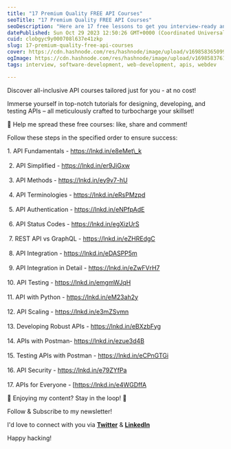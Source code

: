 ```yaml
---
title: "17 Premium Quality FREE API Courses"
seoTitle: "17 Premium Quality FREE API Courses"
seoDescription: "Here are 17 free lessons to get you interview-ready and move ahead of 99% of people..."
datePublished: Sun Oct 29 2023 12:50:26 GMT+0000 (Coordinated Universal Time)
cuid: clobgyc9y000708l637e41zkp
slug: 17-premium-quality-free-api-courses
cover: https://cdn.hashnode.com/res/hashnode/image/upload/v1698583650992/ec42876e-c25e-46a4-9403-ad6fa8cc7cde.png
ogImage: https://cdn.hashnode.com/res/hashnode/image/upload/v1698583761994/5abca1b6-e993-43a5-8637-0032d6b63529.png
tags: interview, software-development, web-development, apis, webdev

---
```


Discover all-inclusive API courses tailored just for you - at no cost!

Immerse yourself in top-notch tutorials for designing, developing, and testing APIs – all meticulously crafted to turbocharge your skillset!

🙏 Help me spread these free courses: like, share and comment!

Follow these steps in the specified order to ensure success:

1\. API Fundamentals - [https://lnkd.in/e8eMet\_k  
](https://lnkd.in/e8eMet_k%EF%BF%BC)      
 2. API Simplified - [https://lnkd.in/er9JiGxw  
](https://lnkd.in/er9JiGxw%EF%BF%BC)      
 3. API Methods - [https://lnkd.in/ey9v7-hU  
](https://lnkd.in/ey9v7-hU%EF%BF%BC)      
 4. API Terminologies - [https://lnkd.in/eRsPMzpd  
](https://lnkd.in/eRsPMzpd%EF%BF%BC)      
 5. API Authentication - [https://lnkd.in/eNPfpAdE  
](https://lnkd.in/eNPfpAdE%EF%BF%BC)      
 6. API Status Codes - [https://lnkd.in/egXizUrS  
](https://lnkd.in/egXizUrS%EF%BF%BC)      
 7. REST API vs GraphQL - [https://lnkd.in/eZHREdgC  
](https://lnkd.in/eZHREdgC%EF%BF%BC)      
 8. API Integration - [https://lnkd.in/eDASPP5m  
](https://lnkd.in/eDASPP5m%EF%BF%BC)      
 9. API Integration in Detail - [https://lnkd.in/eZwFVrH7  
](https://lnkd.in/eZwFVrH7%EF%BF%BC)      
10\. API Testing - [https://lnkd.in/emgmWJqH  
](https://lnkd.in/emgmWJqH%EF%BF%BC)      
11\. API with Python - [https://lnkd.in/eM23ah2y  
](https://lnkd.in/eM23ah2y%EF%BF%BC)      
12\. API Scaling - [https://lnkd.in/e3mZSvmn  
](https://lnkd.in/e3mZSvmn%EF%BF%BC)      
13\. Developing Robust APIs - [https://lnkd.in/eBXzbFyg  
](https://lnkd.in/eBXzbFyg%EF%BF%BC)      
14\. APIs with Postman- [https://lnkd.in/ezue3d4B  
](https://lnkd.in/ezue3d4B%EF%BF%BC)      
15\. Testing APIs with Postman - [https://lnkd.in/eCPnGTGi  
](https://lnkd.in/eCPnGTGi%EF%BF%BC)      
16\. API Security - [https://lnkd.in/e79ZYfPa  
](https://lnkd.in/e79ZYfPa%EF%BF%BC)      
17\. APIs for Everyone - \[https://lnkd.in/e4WGDffA

🌟 Enjoying my content? Stay in the loop! 🌟

  
Follow & Subscribe to my newsletter!

I'd love to connect with you via [**Twitter**](https://twitter.com/bonaogeto) & [**LinkedIn**](https://www.linkedin.com/in/bonaventureogeto/)

Happy hacking!